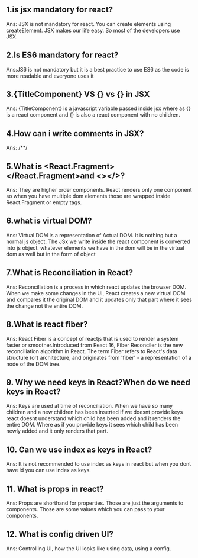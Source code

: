 ## 1.is jsx mandatory for react?
Ans: JSX is not mandatory for react. You can create elements using createElement. JSX makes our life easy. So most of the developers use JSX.

## 2.Is ES6 mandatory for react?
Ans:JS6 is not mandatory but it is a best practice to use ES6 as the code is more readable and everyone uses it

## 3.{TitleComponent} VS {<TitleComponent />} vs {<TitleComponent><TitleComponent/>} in JSX
Ans: {TitleComponent} is a javascript variable passed inside jsx where as {<TitleComponent />} is a react component and {<TitleComponent><TitleComponent/>} is also a react component with no children.

## 4.How can i write comments in JSX?
Ans: /**/

## 5.What is <React.Fragment></React.Fragment>and <></>?
Ans: They are higher order components. React renders only one component so when you have multiple dom elements those are wrapped inside React.Fragment or empty tags.

## 6.what is virtual DOM?
Ans: Virtual DOM is a representation of Actual DOM. It is nothing but a normal js object. The JSx we write inside the react component is converted into js object. whatever elements we have in the dom will be in the virtual dom as well but in the form of object

## 7.What is Reconciliation in React?
Ans: Reconciliation is a process in which react updates the browser DOM. When we make some changes in the UI, React creates a new virtual DOM and compares it the original DOM and it updates only that part where it sees the change not the entire DOM.

## 8.What is react fiber?
Ans: React Fiber is a concept of reactjs that is used to render a system faster or smoother.Introduced from React 16, Fiber Reconciler is the new reconciliation algorithm in React. The term Fiber refers to React's data structure (or) architecture, and originates from 'fiber' - a representation of a node of the DOM tree. 


## 9. Why we need keys in React?When do we need keys in React?
Ans: Keys are used at time of reconciliation. When we have so many children and a new children has been inserted if we doesnt provide keys react doesnt understand which child has been added and it renders the entire DOM. Where as if you provide keys it sees which child has been newly added and it only renders that part.

## 10. Can we use index as keys in React?
Ans: It is not recommended to use index as keys in react but when you dont have id you can use index as keys.

## 11. What is props in react?
Ans: Props are shorthand for properties. Those are just the arguments to  components. Those are some values which you can pass to your components.

## 12. What is config driven UI?
Ans: Controlling UI, how the UI looks like using data, using a config. 